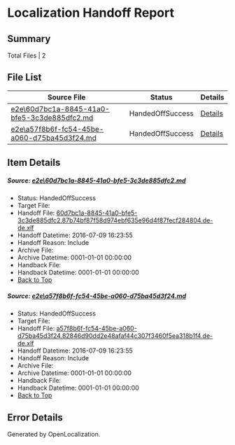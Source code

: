 # <a name='report-top'></a> Localization Handoff Report

## Summary
 Total Files | 2

## File List
 Source File | Status | Details 
 ----------- | ------ | ------- 
 [e2e\60d7bc1a-8845-41a0-bfe5-3c3de885dfc2.md](https://github.com/OpenLocalizationTestOrg/oltest/blob/20c05a1e8564c7a4a434492aa8a3515570e8af80/e2e/60d7bc1a-8845-41a0-bfe5-3c3de885dfc2.md) | HandedOffSuccess | [Details](#3f4dc95d00f99b94ffdf9857940504e1ac95739b3)
 [e2e\a57f8b6f-fc54-45be-a060-d75ba45d3f24.md](https://github.com/OpenLocalizationTestOrg/oltest/blob/20c05a1e8564c7a4a434492aa8a3515570e8af80/e2e/a57f8b6f-fc54-45be-a060-d75ba45d3f24.md) | HandedOffSuccess | [Details](#28deaaf13613010035e3f01ee0983b2a08e183864)

## Item Details
##### <a name='3f4dc95d00f99b94ffdf9857940504e1ac95739b3'></a> Source: [e2e\60d7bc1a-8845-41a0-bfe5-3c3de885dfc2.md](https://github.com/OpenLocalizationTestOrg/oltest/blob/20c05a1e8564c7a4a434492aa8a3515570e8af80/e2e/60d7bc1a-8845-41a0-bfe5-3c3de885dfc2.md)
* Status: HandedOffSuccess
* Target File: 
* Handoff File: [60d7bc1a-8845-41a0-bfe5-3c3de885dfc2.87b74bf87f58d974ebf635e96d4f87fecf284804.de-de.xlf](https://github.com/OpenLocalizationTestOrg/olhandoff-e2e/blob/63d945e33147294eec780f061a1ef43f9b35f1a7/ol-handoff/OpenLocalizationTestOrg/oltest-dede-fly/ci/ht/60d7bc1a-8845-41a0-bfe5-3c3de885dfc2.87b74bf87f58d974ebf635e96d4f87fecf284804.de-de.xlf)
* Handoff Datetime: 2016-07-09 16:23:55
* Handoff Reason: Include
* Archive File: 
* Archive Datetime: 0001-01-01 00:00:00
* Handback File: 
* Handback Datetime: 0001-01-01 00:00:00
* [Back to Top](#report-top)

##### <a name='28deaaf13613010035e3f01ee0983b2a08e183864'></a> Source: [e2e\a57f8b6f-fc54-45be-a060-d75ba45d3f24.md](https://github.com/OpenLocalizationTestOrg/oltest/blob/20c05a1e8564c7a4a434492aa8a3515570e8af80/e2e/a57f8b6f-fc54-45be-a060-d75ba45d3f24.md)
* Status: HandedOffSuccess
* Target File: 
* Handoff File: [a57f8b6f-fc54-45be-a060-d75ba45d3f24.82846d90dd2e48afaf44c307f3460f5ea318b1f4.de-de.xlf](https://github.com/OpenLocalizationTestOrg/olhandoff-e2e/blob/63d945e33147294eec780f061a1ef43f9b35f1a7/ol-handoff/OpenLocalizationTestOrg/oltest-dede-fly/ci/ht/a57f8b6f-fc54-45be-a060-d75ba45d3f24.82846d90dd2e48afaf44c307f3460f5ea318b1f4.de-de.xlf)
* Handoff Datetime: 2016-07-09 16:23:55
* Handoff Reason: Include
* Archive File: 
* Archive Datetime: 0001-01-01 00:00:00
* Handback File: 
* Handback Datetime: 0001-01-01 00:00:00
* [Back to Top](#report-top)


## Error Details

Generated by OpenLocalization.
